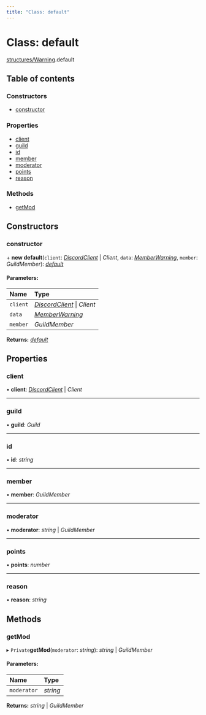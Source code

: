 ```yaml
---
title: "Class: default"
---
```


# Class: default

[structures/Warning](../modules/structures_warning.md).default

## Table of contents

### Constructors

- [constructor](structures_warning.default.md#constructor)

### Properties

- [client](structures_warning.default.md#client)
- [guild](structures_warning.default.md#guild)
- [id](structures_warning.default.md#id)
- [member](structures_warning.default.md#member)
- [moderator](structures_warning.default.md#moderator)
- [points](structures_warning.default.md#points)
- [reason](structures_warning.default.md#reason)

### Methods

- [getMod](structures_warning.default.md#getmod)

## Constructors

### constructor

\+ **new default**(`client`: [*DiscordClient*](client_discordclient.discordclient.md) \| *Client*, `data`: [*MemberWarning*](../interfaces/database_models_member.memberwarning.md), `member`: *GuildMember*): [*default*](structures_warning.default.md)

#### Parameters:

Name | Type |
:------ | :------ |
`client` | [*DiscordClient*](client_discordclient.discordclient.md) \| *Client* |
`data` | [*MemberWarning*](../interfaces/database_models_member.memberwarning.md) |
`member` | *GuildMember* |

**Returns:** [*default*](structures_warning.default.md)

## Properties

### client

• **client**: [*DiscordClient*](client_discordclient.discordclient.md) \| *Client*

___

### guild

• **guild**: *Guild*

___

### id

• **id**: *string*

___

### member

• **member**: *GuildMember*

___

### moderator

• **moderator**: *string* \| *GuildMember*

___

### points

• **points**: *number*

___

### reason

• **reason**: *string*

## Methods

### getMod

▸ `Private`**getMod**(`moderator`: *string*): *string* \| *GuildMember*

#### Parameters:

Name | Type |
:------ | :------ |
`moderator` | *string* |

**Returns:** *string* \| *GuildMember*

